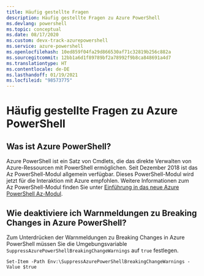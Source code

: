 ```yaml
---
title: Häufig gestellte Fragen
description: Häufig gestellte Fragen zu Azure PowerShell
ms.devlang: powershell
ms.topic: conceptual
ms.date: 08/17/2020
ms.custom: devx-track-azurepowershell
ms.service: azure-powershell
ms.openlocfilehash: 10ed859f04fa29d866530af71c32819b256c882a
ms.sourcegitcommit: 12bb1a6d1f89789bf2a78992f9b8ca848691a4d7
ms.translationtype: HT
ms.contentlocale: de-DE
ms.lasthandoff: 01/19/2021
ms.locfileid: "98573775"
---
```

# <a name="frequently-asked-questions-about-azure-powershell"></a>Häufig gestellte Fragen zu Azure PowerShell

## <a name="what-is-azure-powershell"></a>Was ist Azure PowerShell?

Azure PowerShell ist ein Satz von Cmdlets, die das direkte Verwalten von Azure-Ressourcen mit PowerShell ermöglichen. Seit Dezember 2018 ist das Az PowerShell-Modul allgemein verfügbar. Dieses PowerShell-Modul wird jetzt für die Interaktion mit Azure empfohlen. Weitere Informationen zum Az PowerShell-Modul finden Sie unter [Einführung in das neue Azure PowerShell Az-Modul](/powershell/azure/new-azureps-module-az).

## <a name="how-do-i-disable-breaking-change-warning-messages-in-azure-powershell"></a>Wie deaktiviere ich Warnmeldungen zu Breaking Changes in Azure PowerShell?

Zum Unterdrücken der Warnmeldungen zu Breaking Changes in Azure PowerShell müssen Sie die Umgebungsvariable `SuppressAzurePowerShellBreakingChangeWarnings` auf `true` festlegen.

```azurepowershell
Set-Item -Path Env:\SuppressAzurePowerShellBreakingChangeWarnings -Value $true
```
